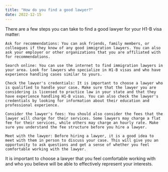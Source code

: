 ```yaml
---
title: "How do you find a good lawyer?"
date: 2022-12-15
---  
```


There are a few steps you can take to find a good lawyer for your H1-B visa matter:

    Ask for recommendations: You can ask friends, family members, or colleagues if they know of any good immigration lawyers. You can also ask your employer or other organizations that you are affiliated with for recommendations.

    Search online: You can use the internet to find immigration lawyers in your area. Look for lawyers who specialize in H1-B visas and who have experience handling cases similar to yours.

    Check the lawyer's credentials: It is important to choose a lawyer who is qualified to handle your case. Make sure that the lawyer you are considering is licensed to practice law in your state and that they have experience handling H1-B visas. You can also check the lawyer's credentials by looking for information about their education and professional experience.

    Consider the lawyer's fees: You should also consider the fees that the lawyer will charge for their services. Some lawyers may charge a flat fee for their services, while others may charge an hourly rate. Make sure you understand the fee structure before you hire a lawyer.

    Meet with the lawyer: Before hiring a lawyer, it is a good idea to meet with them in person to discuss your case. This will give you an opportunity to ask questions and get a sense of whether you feel comfortable working with the lawyer.

It is important to choose a lawyer that you feel comfortable working with and who you believe will be able to effectively represent your interests.

